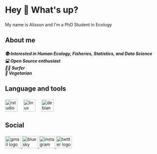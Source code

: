 <h1 align="left">Hey 👋 What's up?</h1>

###

<p align="left">My name is Alisson and I'm a PhD Student in Ecology</p>

###

<h2 align="left">About me</h2>

###

<h5 align="left">📚 Interested in Human Ecology, Fisheries, Statistics, and Data Science<br>💻 Open Source enthusiast<br>🏄‍♂️ Surfer <br>🌱 Vegetarian</h5>

###

<h2 align="left">Language and tools</h2>

###

<div align="left">
  <img src="https://cdn.jsdelivr.net/gh/devicons/devicon/icons/rstudio/rstudio-original.svg" height="40" alt="rstudio logo"  />
  <img width="12" />
  <img src="https://cdn.jsdelivr.net/gh/devicons/devicon/icons/linux/linux-original.svg" height="40" alt="linux logo"  />
  <img width="12" />
  <img src="https://cdn.jsdelivr.net/gh/devicons/devicon/icons/debian/debian-original.svg" height="40" alt="debian logo"  />
</div>

###

<h2 align="left">Social</h2>

###

<div align="left">
  <a href="mailto:alissondopona@gmail.com" target="_blank">
    <img src="https://raw.githubusercontent.com/maurodesouza/profile-readme-generator/master/src/assets/icons/social/gmail/default.svg" width="52" height="40" alt="gmail logo"  />
  </a>
  <a href="https://bsky.app/profile/alissondopona.bsky.social" target="_blank">
    <img src="https://raw.githubusercontent.com/maurodesouza/profile-readme-generator/master/src/assets/icons/social/bluesky/default.svg" width="52" height="40" alt="bluesky logo"  />
  </a>
  <a href="https://www.instagram.com/alissondopona/" target="_blank">
    <img src="https://raw.githubusercontent.com/maurodesouza/profile-readme-generator/master/src/assets/icons/social/instagram/default.svg" width="52" height="40" alt="instagram logo"  />
  </a>
  <a href="https://x.com/alissondopona" target="_blank">
    <img src="https://raw.githubusercontent.com/maurodesouza/profile-readme-generator/master/src/assets/icons/social/twitter/default.svg" width="52" height="40" alt="twitter logo"  />
  </a>
</div>

###
